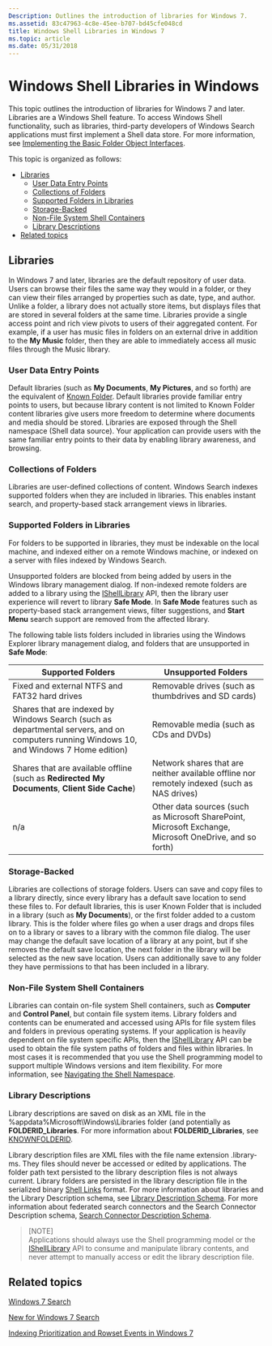 ```yaml
---
Description: Outlines the introduction of libraries for Windows 7.
ms.assetid: 83c47963-4c8e-45ee-b707-bd45cfe048cd
title: Windows Shell Libraries in Windows 7
ms.topic: article
ms.date: 05/31/2018
---
```


# Windows Shell Libraries in Windows

This topic outlines the introduction of libraries for Windows 7 and later. Libraries are a Windows Shell feature. To access Windows Shell functionality, such as libraries, third-party developers of Windows Search applications must first implement a Shell data store. For more information, see [Implementing the Basic Folder Object Interfaces](https://msdn.microsoft.com/en-us/library/cc144093(VS.85).aspx).

This topic is organized as follows:

- [Libraries](#libraries)
  - [User Data Entry Points](#user-data-entry-points)
  - [Collections of Folders](#collections-of-folders)
  - [Supported Folders in Libraries](#supported-folders-in-libraries)
  - [Storage-Backed](#storage-backed)
  - [Non-File System Shell Containers](#non-file-system-shell-containers)
  - [Library Descriptions](#library-descriptions)
- [Related topics](#related-topics)

## Libraries

In Windows 7 and later, libraries are the default repository of user data. Users can browse their files the same way they would in a folder, or they can view their files arranged by properties such as date, type, and author. Unlike a folder, a library does not actually store items, but displays files that are stored in several folders at the same time. Libraries provide a single access point and rich view pivots to users of their aggregated content. For example, if a user has music files in folders on an external drive in addition to the **My Music** folder, then they are able to immediately access all music files through the Music library.

### User Data Entry Points

Default libraries (such as **My Documents**, **My Pictures**, and so forth) are the equivalent of [Known Folder](https://msdn.microsoft.com/en-us/library/bb776911(VS.85).aspx). Default libraries provide familiar entry points to users, but because library content is not limited to Known Folder content libraries give users more freedom to determine where documents and media should be stored. Libraries are exposed through the Shell namespace (Shell data source). Your application can provide users with the same familiar entry points to their data by enabling library awareness, and browsing.

### Collections of Folders

Libraries are user-defined collections of content. Windows Search indexes supported folders when they are included in libraries. This enables instant search, and property-based stack arrangement views in libraries.

### Supported Folders in Libraries

For folders to be supported in libraries, they must be indexable on the local machine, and indexed either on a remote Windows machine, or indexed on a server with files indexed by Windows Search.

Unsupported folders are blocked from being added by users in the Windows library management dialog. If non-indexed remote folders are added to a library using the [IShellLibrary](https://msdn.microsoft.com/en-us/library/dd391719(VS.85).aspx) API, then the library user experience will revert to library **Safe Mode**. In **Safe Mode** features such as property-based stack arrangement views, filter suggestions, and **Start Menu** search support are removed from the affected library.

The following table lists folders included in libraries using the Windows Explorer library management dialog, and folders that are unsupported in **Safe Mode**:

| Supported Folders                                                                                                                            | Unsupported Folders                                                                                     |
|----------------------------------------------------------------------------------------------------------------------------------------------|---------------------------------------------------------------------------------------------------------|
| Fixed and external NTFS and FAT32 hard drives                                                                                                | Removable drives (such as thumbdrives and SD cards)                                                     |
| Shares that are indexed by Windows Search (such as departmental servers, and on computers running Windows 10, and Windows 7 Home edition) | Removable media (such as CDs and DVDs)                                                                  |
| Shares that are available offline (such as **Redirected My Documents**, **Client Side Cache**)                                               | Network shares that are neither available offline nor remotely indexed (such as NAS drives)             |
| n/a                                                                                                                                          | Other data sources (such as Microsoft SharePoint, Microsoft Exchange, Microsoft OneDrive, and so forth) |

### Storage-Backed

Libraries are collections of storage folders. Users can save and copy files to a library directly, since every library has a default save location to send these files to. For default libraries, this is user Known Folder that is included in a library (such as **My Documents**), or the first folder added to a custom library. This is the folder where files go when a user drags and drops files on to a library or saves to a library with the common file dialog. The user may change the default save location of a library at any point, but if she removes the default save location, the next folder in the library will be selected as the new save location. Users can additionally save to any folder they have permissions to that has been included in a library.

### Non-File System Shell Containers

Libraries can contain on-file system Shell containers, such as **Computer** and **Control Panel**, but contain file system items. Library folders and contents can be enumerated and accessed using APIs for file system files and folders in previous operating systems. If your application is heavily dependent on file system specific APIs, then the [IShellLibrary](https://msdn.microsoft.com/en-us/library/dd391719(VS.85).aspx) API can be used to obtain the file system paths of folders and files within libraries. In most cases it is recommended that you use the Shell programming model to support multiple Windows versions and item flexibility. For more information, see [Navigating the Shell Namespace](https://msdn.microsoft.com/en-us/library/dd378496(VS.85).aspx).

### Library Descriptions

Library descriptions are saved on disk as an XML file in the %appdata%Microsoft\\Windows\\Libraries folder (and potentially as **FOLDERID\_Libraries**. For more information about **FOLDERID\_Libraries**, see [KNOWNFOLDERID](https://docs.microsoft.com/windows/desktop/shell/knownfolderid).

Library description files are XML files with the file name extension .library-ms. They files should never be accessed or edited by applications. The folder path text persisted to the library description files is not always current. Library folders are persisted in the library description file in the serialized binary [Shell Links](https://docs.microsoft.com/windows/desktop/shell/links) format. For more information about libraries and the Library Description schema, see [Library Description Schema](https://msdn.microsoft.com/en-us/library/dd798389(VS.85).aspx). For more information about federated search connectors and the Search Connector Description schema, [Search Connector Description Schema](search-sconn-desc-schema-entry.md).

> [NOTE]  
> Applications should always use the Shell programming model or the [IShellLibrary](https://msdn.microsoft.com/en-us/library/dd391719(VS.85).aspx) API to consume and manipulate library contents, and never attempt to manually access or edit the library description file.

## Related topics

[Windows 7 Search](-search-new-for-win7.md)

[New for Windows 7 Search](new-for-windows-7-search.md)

[Indexing Prioritization and Rowset Events in Windows 7](indexing-prioritization-and-rowset-events.md)
